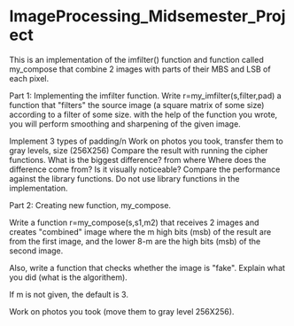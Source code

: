 # ImageProcessing_Midsemester_Project
This is an implementation of the imfilter() function and function called my_compose that combine 2 images with parts of their MBS and LSB of each pixel.

Part 1: Implementing the imfilter function.
Write r=my_imfilter(s,filter,pad) a function that "filters" the source image (a square matrix of some size) according to a filter of some size. 
with the help of the function you wrote, you will perform smoothing and sharpening of the given image.

Implement 3 types of padding/n
Work on photos you took, transfer them to gray levels, size (256X256)
Compare the result with running the cipher functions. What is the biggest difference? from where Where does the difference come from? Is it visually noticeable?
Compare the performance against the library functions.
Do not use library functions in the implementation.



Part 2: Creating new function, my_compose.

Write a function r=my_compose(s,s1,m2) that receives 2 images and creates "combined" image where the m high bits (msb) of the result are from the first image, and the lower 8-m are the high bits (msb) of the second image.

Also, write a function that checks whether the image is "fake". Explain what you did (what is the algorithem).

If m is not given, the default is 3.

Work on photos you took (move them to gray level 256X256).


